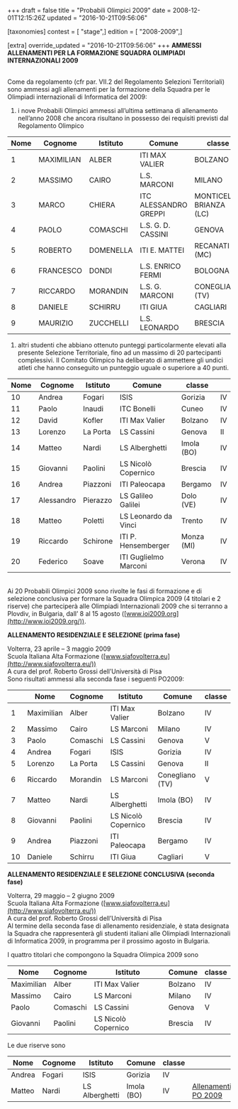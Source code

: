 +++
draft = false
title = "Probabili Olimpici 2009"
date = 2008-12-01T12:15:26Z
updated = "2016-10-21T09:56:06"

[taxonomies]
contest = [ "stage",]
edition = [ "2008-2009",]

[extra]
override_updated = "2016-10-21T09:56:06"
+++
**AMMESSI ALLENAMENTI PER LA FORMAZIONE SQUADRA OLIMPIADI INTERNAZIONALI 2009**

<br/>Come da regolamento (cfr par. VII.2 del Regolamento Selezioni Territoriali) sono ammessi agli allenamenti per la formazione della Squadra per le Olimpiadi internazionali di Informatica del 2009:

1. i nove Probabili Olimpici ammessi all’ultima settimana di allenamento nell’anno 2008 che ancora risultano in possesso dei requisiti previsti dal Regolamento Olimpico

| **Nome** | **Cognome** | **Istituto** | **Comune**            | **classe**              |     |
| -------- | ----------- | ------------ | --------------------- | ----------------------- | --- |
| 1        | MAXIMILIAN  | ALBER        | ITI MAX VALIER        | BOLZANO                 | IV  |
| 2        | MASSIMO     | CAIRO        | L.S. MARCONI          | MILANO                  | IV  |
| 3        | MARCO       | CHIERA       | ITC ALESSANDRO GREPPI | MONTICELLO BRIANZA (LC) | V   |
| 4        | PAOLO       | COMASCHI     | L.S. G. D. CASSINI    | GENOVA                  | V   |
| 5        | ROBERTO     | DOMENELLA    | ITI E. MATTEI         | RECANATI (MC)           | V   |
| 6        | FRANCESCO   | DONDI        | L.S. ENRICO FERMI     | BOLOGNA                 | V   |
| 7        | RICCARDO    | MORANDIN     | L.S. G. MARCONI       | CONEGLIANO (TV)         | V   |
| 8        | DANIELE     | SCHIRRU      | ITI GIUA              | CAGLIARI                | V   |
| 9        | MAURIZIO    | ZUCCHELLI    | L.S. LEONARDO         | BRESCIA                 | V   |

1. altri studenti che abbiano ottenuto punteggi particolarmente elevati alla presente Selezione Territoriale, fino ad un massimo di 20 partecipanti complessivi. Il Comitato Olimpico ha deliberato di ammettere gli undici atleti che hanno conseguito un punteggio uguale o superiore a 40 punti.

| **Nome** | **Cognome** | **Istituto** | **Comune**            | **classe** |     |
| -------- | ----------- | ------------ | --------------------- | ---------- | --- |
| 10       | Andrea      | Fogari       | ISIS                  | Gorizia    | IV  |
| 11       | Paolo       | Inaudi       | ITC Bonelli           | Cuneo      | IV  |
| 12       | David       | Kofler       | ITI Max Valier        | Bolzano    | IV  |
| 13       | Lorenzo     | La Porta     | LS Cassini            | Genova     | II  |
| 14       | Matteo      | Nardi        | LS Alberghetti        | Imola (BO) | IV  |
| 15       | Giovanni    | Paolini      | LS Nicolò Copernico   | Brescia    | IV  |
| 16       | Andrea      | Piazzoni     | ITI Paleocapa         | Bergamo    | IV  |
| 17       | Alessandro  | Pierazzo     | LS Galileo Galilei    | Dolo (VE)  | IV  |
| 18       | Matteo      | Poletti      | LS Leonardo da Vinci  | Trento     | IV  |
| 19       | Riccardo    | Schirone     | ITI P. Hensemberger   | Monza (MI) | IV  |
| 20       | Federico    | Soave        | ITI Guglielmo Marconi | Verona     | IV  |

<br/>Ai 20 Probabili Olimpici 2009 sono rivolte le fasi di formazione e di selezione conclusiva per formare la Squadra Olimpica 2009 (4 titolari e 2 riserve) che parteciperà alle Olimpiadi Internazionali 2009 che si terranno a Plovdiv, in Bulgaria, dall’ 8 al 15 agosto ([www.ioi2009.org](http://www.ioi2009.org/)).

**ALLENAMENTO RESIDENZIALE E SELEZIONE (prima fase)**

Volterra, 23 aprile – 3 maggio 2009<br/>Scuola Italiana Alta Formazione ([www.siafovolterra.eu](http://www.siafovolterra.eu/))<br/>A cura del prof. Roberto Grossi dell’Università di Pisa<br/>Sono risultati ammessi alla seconda fase i seguenti PO2009:

|     | **Nome**   | **Cognome** | **Istituto**        | **Comune**      | **classe** |
| --- | ---------- | ----------- | ------------------- | --------------- | ---------- |
| 1   | Maximilian | Alber       | ITI Max Valier      | Bolzano         | IV         |
| 2   | Massimo    | Cairo       | LS Marconi          | Milano          | IV         |
| 3   | Paolo      | Comaschi    | LS Cassini          | Genova          | V          |
| 4   | Andrea     | Fogari      | ISIS                | Gorizia         | IV         |
| 5   | Lorenzo    | La Porta    | LS Cassini          | Genova          | II         |
| 6   | Riccardo   | Morandin    | LS Marconi          | Conegliano (TV) | V          |
| 7   | Matteo     | Nardi       | LS Alberghetti      | Imola (BO)      | IV         |
| 8   | Giovanni   | Paolini     | LS Nicolò Copernico | Brescia         | IV         |
| 9   | Andrea     | Piazzoni    | ITI Paleocapa       | Bergamo         | IV         |
| 10  | Daniele    | Schirru     | ITI Giua            | Cagliari        | V          |

**ALLENAMENTO RESIDENZIALE E SELEZIONE CONCLUSIVA (seconda fase)**

Volterra, 29 maggio – 2 giugno 2009<br/>Scuola Italiana Alta Formazione ([www.siafovolterra.eu](http://www.siafovolterra.eu/))<br/>A cura del prof. Roberto Grossi dell’Università di Pisa<br/>Al termine della seconda fase di allenamento residenziale, è stata designata la Squadra che rappresenterà gli studenti italiani alle Olimpiadi Internazionali di Informatica 2009, in programma per il prossimo agosto in Bulgaria.

I quattro titolari che compongono la Squadra Olimpica 2009 sono

| **Nome**   | **Cognome** | **Istituto**        | **Comune** | **classe** |
| ---------- | ----------- | ------------------- | ---------- | ---------- |
| Maximilian | Alber       | ITI Max Valier      | Bolzano    | IV         |
| Massimo    | Cairo       | LS Marconi          | Milano     | IV         |
| Paolo      | Comaschi    | LS Cassini          | Genova     | V          |
| Giovanni   | Paolini     | LS Nicolò Copernico | Brescia    | IV         |

Le due riserve sono

| **Nome** | **Cognome** | **Istituto**   | **Comune** | **classe** |                                                                                                     |
| -------- | ----------- | -------------- | ---------- | ---------- | --------------------------------------------------------------------------------------------------- |
| Andrea   | Fogari      | ISIS           | Gorizia    | IV         |                                                                                                     |
| Matteo   | Nardi       | LS Alberghetti | Imola (BO) | IV         | [Allenamenti PO 2009](http://81.208.32.83:8080/ioi/files/programma%20allenamenti%20PO-IOI_2009.pdf) |